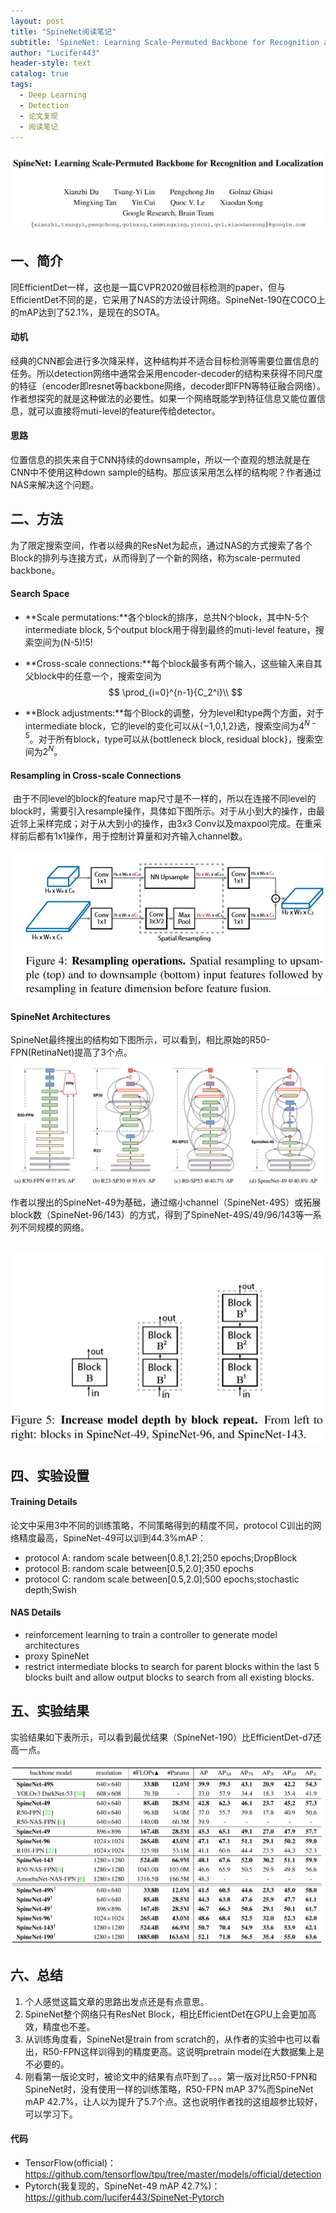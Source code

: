 ```yaml
---
layout: post
title: "SpineNet阅读笔记"
subtitle: 'SpineNet: Learning Scale-Permuted Backbone for Recognition and Localization'
author: "Lucifer443"
header-style: text
catalog: true
tags:
  - Deep Learning
  - Detection
  - 论文复现
  - 阅读笔记
---
```


![1589349325109](/img/in-post/SpineNet/1589349325109.png)

## 一、简介

​		同EfficientDet一样，这也是一篇CVPR2020做目标检测的paper，但与EfficientDet不同的是，它采用了NAS的方法设计网络。SpineNet-190在COCO上的mAP达到了52.1%，是现在的SOTA。

#### 动机

​		经典的CNN都会进行多次降采样，这种结构并不适合目标检测等需要位置信息的任务。所以detection网络中通常会采用encoder-decoder的结构来获得不同尺度的特征（encoder即resnet等backbone网络，decoder即FPN等特征融合网络）。作者想探究的就是这种做法的必要性。如果一个网络既能学到特征信息又能位置信息，就可以直接将muti-level的feature传给detector。

#### 思路

​		位置信息的损失来自于CNN持续的downsample，所以一个直观的想法就是在CNN中不使用这种down sample的结构。那应该采用怎么样的结构呢？作者通过NAS来解决这个问题。

## 二、方法

​		为了限定搜索空间，作者以经典的ResNet为起点，通过NAS的方式搜索了各个Block的排列与连接方式，从而得到了一个新的网络，称为scale-permuted backbone。

#### Search Space

- **Scale permutations:**各个block的排序，总共N个block，其中N-5个intermediate block,  5个output block用于得到最终的muti-level feature，搜索空间为(N-5)!5!

- **Cross-scale connections:**每个block最多有两个输入，这些输入来自其父block中的任意一个，搜索空间为
  $$
  \prod_{i=0}^{n-1}{C_2^i}\\
  $$

- **Block adjustments:**每个Block的调整，分为level和type两个方面，对于intermediate block，它的level的变化可以从{−1,0,1,2}选，搜索空间为$4^{N-5}$。对于所有block，type可以从{bottleneck block, residual block}，搜索空间为$2^N$。

#### Resampling in Cross-scale Connections

​		由于不同level的block的feature map尺寸是不一样的，所以在连接不同level的block时，需要引入resample操作，具体如下图所示。对于从小到大的操作，由最近邻上采样完成；对于从大到小的操作，由3x3 Conv以及maxpool完成。在重采样前后都有1x1操作，用于控制计算量和对齐输入channel数。

![1589725490842](/img/in-post/SpineNet/1589725490842.png)

#### SpineNet Architectures

​		SpineNet最终搜出的结构如下图所示，可以看到，相比原始的R50-FPN(RetinaNet)提高了3个点。![1589726181700](/img/in-post/SpineNet/1589726181700.png)

​		作者以搜出的SpineNet-49为基础，通过缩小channel（SpineNet-49S）或拓展block数（SpineNet-96/143）的方式，得到了SpineNet-49S/49/96/143等一系列不同规模的网络。

​				![1589726659290](/img/in-post/SpineNet/1589726659290.png)

## 四、实验设置

#### Training Details

论文中采用3中不同的训练策略，不同策略得到的精度不同，protocol C训出的网络精度最高，SpineNet-49可以训到44.3%mAP：

- protocol  A: random scale between[0.8,1.2];250 epochs;DropBlock
- protocol  B: random scale between[0.5,2.0];350 epochs
- protocol  C: random scale between[0.5,2.0];500 epochs;stochastic depth;Swish

#### NAS Details

- reinforcement learning to train a controller to generate model architectures
- proxy SpineNet 
- restrict intermediate blocks to search for parent blocks within the last 5 blocks built and allow output blocks to search from all existing blocks. 

## 五、实验结果

实验结果如下表所示，可以看到最优结果（SpineNet-190）比EfficientDet-d7还高一点。

![1589727422549](/img/in-post/SpineNet/1589727422549.png)

## 六、总结

1. 个人感觉这篇文章的思路出发点还是有点意思。
2. SpineNet整个网络只有ResNet Block，相比EfficientDet在GPU上会更加高效，精度也不差。
3. 从训练角度看，SpineNet是train from scratch的，从作者的实验中也可以看出，R50-FPN这样训得到的精度更高。这说明pretrain model在大数据集上是不必要的。
4. 刚看第一版论文时，被论文中的结果有点吓到了。。。第一版对比R50-FPN和SpineNet时，没有使用一样的训练策略，R50-FPN mAP 37%而SpineNet mAP 42.7%，让人以为提升了5.7个点。这也说明作者找的这组超参比较好，可以学习下。

#### 代码

- TensorFlow(official)：https://github.com/tensorflow/tpu/tree/master/models/official/detection
- Pytorch(我复现的，SpineNet-49 mAP 42.7%)：https://github.com/lucifer443/SpineNet-Pytorch



​		